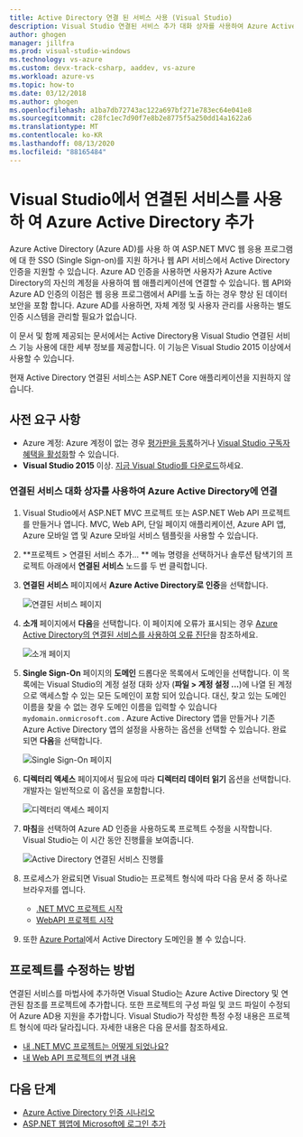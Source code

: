 ```yaml
---
title: Active Directory 연결 된 서비스 사용 (Visual Studio)
description: Visual Studio 연결된 서비스 추가 대화 상자를 사용하여 Azure Active Directory 추가
author: ghogen
manager: jillfra
ms.prod: visual-studio-windows
ms.technology: vs-azure
ms.custom: devx-track-csharp, aaddev, vs-azure
ms.workload: azure-vs
ms.topic: how-to
ms.date: 03/12/2018
ms.author: ghogen
ms.openlocfilehash: a1ba7db72743ac122a697bf271e783ec64e041e8
ms.sourcegitcommit: c28fc1ec7d90f7e8b2e8775f5a250dd14a1622a6
ms.translationtype: MT
ms.contentlocale: ko-KR
ms.lasthandoff: 08/13/2020
ms.locfileid: "88165484"
---
```

# <a name="add-an-azure-active-directory-by-using-connected-services-in-visual-studio"></a>Visual Studio에서 연결된 서비스를 사용 하 여 Azure Active Directory 추가

Azure Active Directory (Azure AD)를 사용 하 여 ASP.NET MVC 웹 응용 프로그램에 대 한 SSO (Single Sign-on)를 지원 하거나 웹 API 서비스에서 Active Directory 인증을 지원할 수 있습니다. Azure AD 인증을 사용하면 사용자가 Azure Active Directory의 자신의 계정을 사용하여 웹 애플리케이션에 연결할 수 있습니다. 웹 API와 Azure AD 인증의 이점은 웹 응용 프로그램에서 API를 노출 하는 경우 향상 된 데이터 보안을 포함 합니다. Azure AD를 사용하면, 자체 계정 및 사용자 관리를 사용하는 별도 인증 시스템을 관리할 필요가 없습니다.

이 문서 및 함께 제공되는 문서에서는 Active Directory용 Visual Studio 연결된 서비스 기능 사용에 대한 세부 정보를 제공합니다. 이 기능은 Visual Studio 2015 이상에서 사용할 수 있습니다.

현재 Active Directory 연결된 서비스는 ASP.NET Core 애플리케이션을 지원하지 않습니다.

## <a name="prerequisites"></a>사전 요구 사항

- Azure 계정: Azure 계정이 없는 경우 [평가판을 등록](https://azure.microsoft.com/pricing/free-trial/?WT.mc_id=A261C142F)하거나 [Visual Studio 구독자 혜택을 활성화](https://azure.microsoft.com/pricing/member-offers/msdn-benefits-details/?WT.mc_id=A261C142F)할 수 있습니다.
- **Visual Studio 2015** 이상. [지금 Visual Studio를 다운로드](https://aka.ms/vsdownload?utm_source=mscom&utm_campaign=msdocs)하세요.

### <a name="connect-to-azure-active-directory-using-the-connected-services-dialog"></a>연결된 서비스 대화 상자를 사용하여 Azure Active Directory에 연결

1. Visual Studio에서 ASP.NET MVC 프로젝트 또는 ASP.NET Web API 프로젝트를 만들거나 엽니다. MVC, Web API, 단일 페이지 애플리케이션, Azure API 앱, Azure 모바일 앱 및 Azure 모바일 서비스 템플릿을 사용할 수 있습니다.

1. **프로젝트 > 연결된 서비스 추가... ** 메뉴 명령을 선택하거나 솔루션 탐색기의 프로젝트 아래에서 **연결된 서비스** 노드를 두 번 클릭합니다.

1. **연결된 서비스** 페이지에서 **Azure Active Directory로 인증**을 선택합니다.

    ![연결된 서비스 페이지](./media/vs-azure-active-directory/connected-services-add-active-directory.png)

1. **소개** 페이지에서 **다음**을 선택합니다. 이 페이지에 오류가 표시되는 경우 [Azure Active Directory의 연결된 서비스를 사용하여 오류 진단](vs-active-directory-error.md)을 참조하세요.

    ![소개 페이지](./media/vs-azure-active-directory/configure-azure-ad-wizard-1.png)

1. **Single Sign-On** 페이지의 **도메인** 드롭다운 목록에서 도메인을 선택합니다. 이 목록에는 Visual Studio의 계정 설정 대화 상자 (**파일 > 계정 설정 ...**)에 나열 된 계정으로 액세스할 수 있는 모든 도메인이 포함 되어 있습니다. 대신, 찾고 있는 도메인 이름을 찾을 수 없는 경우 도메인 이름을 입력할 수 있습니다 `mydomain.onmicrosoft.com` . Azure Active Directory 앱을 만들거나 기존 Azure Active Directory 앱의 설정을 사용하는 옵션을 선택할 수 있습니다. 완료되면 **다음**을 선택합니다.

    ![Single Sign-On 페이지](./media/vs-azure-active-directory/configure-azure-ad-wizard-2.png)

1. **디렉터리 액세스** 페이지에서 필요에 따라 **디렉터리 데이터 읽기** 옵션을 선택합니다. 개발자는 일반적으로 이 옵션을 포함합니다.

    ![디렉터리 액세스 페이지](./media/vs-azure-active-directory/configure-azure-ad-wizard-3.png)

1. **마침**을 선택하여 Azure AD 인증을 사용하도록 프로젝트 수정을 시작합니다. Visual Studio는 이 시간 동안 진행률을 보여줍니다.

    ![Active Directory 연결된 서비스 진행률](./media/vs-azure-active-directory/active-directory-connected-service-output.png)

1. 프로세스가 완료되면 Visual Studio는 프로젝트 형식에 따라 다음 문서 중 하나로 브라우저를 엽니다.

    - [.NET MVC 프로젝트 시작](vs-active-directory-dotnet-getting-started.md)
    - [WebAPI 프로젝트 시작](vs-active-directory-webapi-getting-started.md)

1. 또한 [Azure Portal](https://go.microsoft.com/fwlink/p/?LinkID=525040)에서 Active Directory 도메인을 볼 수 있습니다.

## <a name="how-your-project-is-modified"></a>프로젝트를 수정하는 방법

연결된 서비스를 마법사에 추가하면 Visual Studio는 Azure Active Directory 및 연관된 참조를 프로젝트에 추가합니다. 또한 프로젝트의 구성 파일 및 코드 파일이 수정되어 Azure AD용 지원을 추가합니다. Visual Studio가 작성한 특정 수정 내용은 프로젝트 형식에 따라 달라집니다. 자세한 내용은 다음 문서를 참조하세요.

- [내 .NET MVC 프로젝트는 어떻게 되었나요?](vs-active-directory-dotnet-what-happened.md)
- [내 Web API 프로젝트의 변경 내용](vs-active-directory-webapi-what-happened.md)

## <a name="next-steps"></a>다음 단계

- [Azure Active Directory 인증 시나리오](./authentication-vs-authorization.md)
- [ASP.NET 웹앱에 Microsoft에 로그인 추가](quickstart-v2-aspnet-webapp.md)